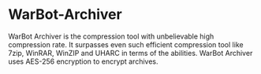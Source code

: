 WarBot-Archiver
===============

WarBot Archiver is the compression tool with unbelievable high compression rate. It surpasses even such efficient compression tool like 7zip, WinRAR, WinZIP and UHARC in terms of the abilities. WarBot Archiver uses AES-256 encryption to encrypt archives.